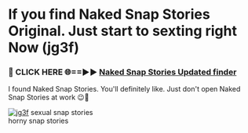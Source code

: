 # If you find Naked Snap Stories Original. Just start to sexting right Now (jg3f)

<h3>🔴 CLICK HERE 🌐==►► <a href="https://tinyurl.com/mtbk5fxa" rel="nofollow">Naked Snap Stories Updated finder</a></h3>

I found Naked Snap Stories. You'll definitely like. Just don't open Naked Snap Stories at work 😉💬

[![jg3f](https://i.imgur.com/Q8WKrnY.jpeg)](https://tinyurl.com/mtbk5fxa)
sexual snap stories<br>
horny snap stories